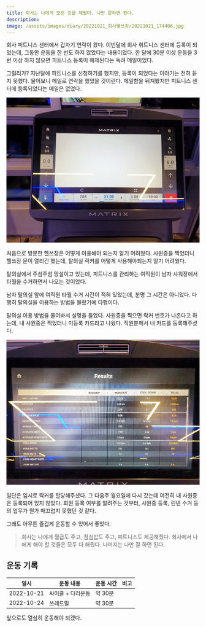 ```yaml
---
title: 회사는 나에게 모든 것을 해줬다. 나만 잘하면 된다.
description:
image: /assets/images/diary/20221021_회사헬쓰장/20221021_174406.jpg
---
```


회사 피트니스 센터에서 갑자기 연락이 왔다. 
이번달에 회사 휘트니스 센터에 등록이 되었는데, 
그동안 운동을 한 번도 하지 않았다는 내용이었다. 
한 달에 30분 이상 운동을 3번 이상 하지 않으면 
피트니스 등록이 해제된다는 독려 메일이었다. 


그럴리가? 
지난달에 피트니스를 신청하기를 했지만, 
등록이 되었다는 이야기는 전혀 듣지 못했다. 
물어보니 메일로 연락을 했었을 것이란다. 
메일함을 뒤져봤지만 피트니스 센터에 등록되었다는 메일은 없었다. 


![](/assets/images/diary/20221021_회사헬쓰장/20221024_182700.jpg)


처음으로 방문한 헬쓰장은 어떻게 이용해야 되는지 알기 어려웠다. 
사원증을 찍었더니 헬쓰장 문이 열리긴 했는데, 
탈의실 락커를 어떻게 사용해야되는지 알기 어려웠다. 


탈의실에서 주섬주섬 망설이고 있는데, 
피트니스를 관리하는 여직원이 남자 샤워장에서 
타월을 수거하면서 나오는 것이었다. 


남자 탈의실 앞에 여직원 타월 수거 시간이 적혀 있었는데, 
분명 그 시간은 아니었다. 
다행히 탈의실을 이용하는 방법을 몰랐기에 다행이다. 


탈의실 이용 방법을 물어봐서 설명을 들었다. 
사원증을 찍으면 락커 번호가 나온다고 하는데, 
내 사원증은 찍었더니 미등록 카드라고 나왔다. 
직원분께서 내 카드를 등록해주셨다. 


![](/assets/images/diary/20221021_회사헬쓰장/20221024_182914.jpg)


일단은 임시로 락커를 할당해주셨다. 
그 다음주 월요일에 다시 갔는데 여전히 내 사원증은 등록되어 있지 않았다. 
회원 등록 여부를 알려주는 것부터, 사원증 등록, 
린넨 수거 등의 업무가 뭔가 매끄럽지 못했던 것 같다. 


그래도 아무튼 즐겁게 운동할 수 있어서 좋았다. 
>회사는 나에게 월급도 주고, 점심밥도 주고, 피트니스도 제공해줬다. 
회사에서 나에게 해야 할 것들은 모두 다 해줬다. 
나머지는 나만 잘 하면 된다. 


운동 기록
---


|일시|운동 내용|운동 시간|비고|
|---|---|---|---|
|2022-10-21|싸이클 + 다리운동|약 30분|   |
|2022-10-24|쓰레드밀|약 30분|   |


앞으로도 열심히 운동해야 되겠다. 
